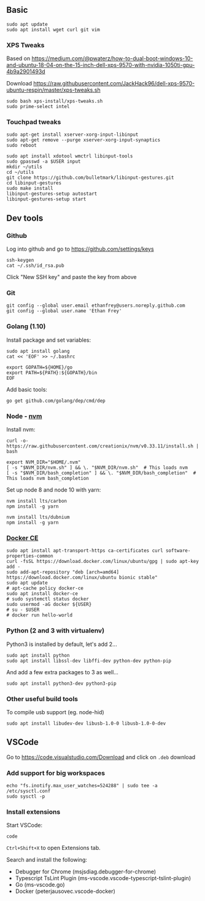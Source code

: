 ## Basic

```
sudo apt update
sudo apt install wget curl git vim
```

### XPS Tweaks

Based on https://medium.com/@pwaterz/how-to-dual-boot-windows-10-and-ubuntu-18-04-on-the-15-inch-dell-xps-9570-with-nvidia-1050ti-gpu-4b9a2901493d

Download https://raw.githubusercontent.com/JackHack96/dell-xps-9570-ubuntu-respin/master/xps-tweaks.sh

```
sudo bash xps-install/xps-tweaks.sh
sudo prime-select intel
```

### Touchpad tweaks

```
sudo apt-get install xserver-xorg-input-libinput
sudo apt-get remove --purge xserver-xorg-input-synaptics
sudo reboot
```

```
sudo apt install xdotool wmctrl libinput-tools
sudo gpasswd -a $USER input
mkdir ~/utils
cd ~/utils
git clone https://github.com/bulletmark/libinput-gestures.git
cd libinput-gestures
sudo make install
libinput-gestures-setup autostart
libinput-gestures-setup start
```

## Dev tools

### Github

Log into github and go to https://github.com/settings/keys

```
ssh-keygen
cat ~/.ssh/id_rsa.pub
```

Click "New SSH key" and paste the key from above

### Git

```
git config --global user.email ethanfrey@users.noreply.github.com
git config --global user.name 'Ethan Frey'
```

### Golang (1.10)

Install package and set variables:
```
sudo apt install golang
cat << 'EOF' >> ~/.bashrc

export GOPATH=${HOME}/go
export PATH=${PATH}:${GOPATH}/bin
EOF
```

Add basic tools:
```
go get github.com/golang/dep/cmd/dep
```

### Node - [nvm](https://github.com/creationix/nvm)

Install nvm:
```
curl -o- https://raw.githubusercontent.com/creationix/nvm/v0.33.11/install.sh | bash

export NVM_DIR="$HOME/.nvm"
[ -s "$NVM_DIR/nvm.sh" ] && \. "$NVM_DIR/nvm.sh"  # This loads nvm
[ -s "$NVM_DIR/bash_completion" ] && \. "$NVM_DIR/bash_completion"  # This loads nvm bash_completion
```

Set up node 8 and node 10 with yarn:
```
nvm install lts/carbon
npm install -g yarn

nvm install lts/dubnium
npm install -g yarn
```

### [Docker CE](https://www.digitalocean.com/community/tutorials/how-to-install-and-use-docker-on-ubuntu-18-04)

```
sudo apt install apt-transport-https ca-certificates curl software-properties-common
curl -fsSL https://download.docker.com/linux/ubuntu/gpg | sudo apt-key add -
sudo add-apt-repository "deb [arch=amd64] https://download.docker.com/linux/ubuntu bionic stable"
sudo apt update
# apt-cache policy docker-ce
sudo apt install docker-ce
# sudo systemctl status docker
sudo usermod -aG docker ${USER}
# su - $USER
# docker run hello-world
```


### Python (2 and 3 with virtualenv)

Python3 is installed by default, let's add 2...

```
sudo apt install python 
sudo apt install libssl-dev libffi-dev python-dev python-pip
```

And add a few extra packages to 3 as well...

```
sudo apt install python3-dev python3-pip
```

### Other useful build tools

To compile usb support (eg. node-hid)

```
sudo apt install libudev-dev libusb-1.0-0 libusb-1.0-0-dev
```


## VSCode

Go to https://code.visualstudio.com/Download and click on `.deb` download

### Add support for big workspaces

```
echo "fs.inotify.max_user_watches=524288" | sudo tee -a /etc/sysctl.conf
sudo sysctl -p
```

### Install extensions

Start VSCode:

```
code
```

`Ctrl+Shift+X` to open Extensions tab.

Search and install the following:

* Debugger for Chrome (msjsdiag.debugger-for-chrome)
* Typescript TsLint Plugin (ms-vscode.vscode-typescript-tslint-plugin)
* Go (ms-vscode.go)
* Docker (peterjausovec.vscode-docker)

